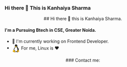 ### Hi there 👋 This is Kanhaiya Sharma
<div align="center">
  <p>
   ## Hi there 👋 this is  Kanhaiya Sharma.
  </p>
</div>

#### I'm a Pursuing Btech in CSE, Greater Noida.

- 🏢 I'm currently working on Frontend Developer.
- [<img src="https://raw.githubusercontent.com/devcula/devcula/master/socials/linux.svg" height="30em" align="center" alt="Linux Logo" title="Linux Logo"/>](https://www.linux.org/) For me, Linux is ❤️
<div align="center">
  <p>
   ### Contact me:
  </p>

